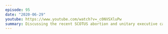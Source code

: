 ```yaml
---
episode: 95
date: "2020-06-29"
youtube: https://www.youtube.com/watch?v=_c0NVSXluPw
summary: Discussing the recent SCOTUS abortion and unitary executive cases
---
```

